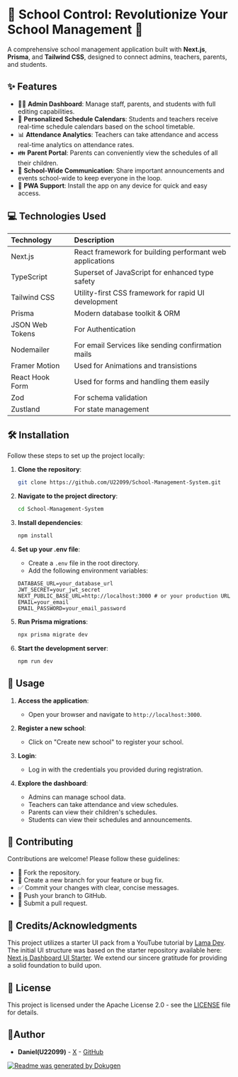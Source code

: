 # 🚀 School Control: Revolutionize Your School Management 🏫

A comprehensive school management application built with **Next.js**, **Prisma**, and **Tailwind CSS**, designed to connect admins, teachers, parents, and students. 

## ✨ Features

- 👩‍🏫 **Admin Dashboard**: Manage staff, parents, and students with full editing capabilities.
- 📅 **Personalized Schedule Calendars**: Students and teachers receive real-time schedule calendars based on the school timetable.
- 📊 **Attendance Analytics**: Teachers can take attendance and access real-time analytics on attendance rates.
- 👪 **Parent Portal**: Parents can conveniently view the schedules of all their children.
- 📢 **School-Wide Communication**: Share important announcements and events school-wide to keep everyone in the loop.
- 📱 **PWA Support**: Install the app on any device for quick and easy access.
   

## 💻 Technologies Used

| Technology     | Description                                                              |
| :------------- | :----------------------------------------------------------------------- |
| Next.js        | React framework for building performant web applications                 |
| TypeScript     | Superset of JavaScript for enhanced type safety                        |
| Tailwind CSS   | Utility-first CSS framework for rapid UI development                   |
| Prisma         | Modern database toolkit & ORM                                          |
| JSON Web Tokens| For Authentication                                                       |
| Nodemailer         | For email Services like sending confirmation mails                       |
| Framer Motion  | Used for Animations and transistions                                      |
| React Hook Form| Used for forms and handling them easily                     |
| Zod         | For schema validation                                  |
| Zustland  | For state management                                    |

## 🛠️ Installation

Follow these steps to set up the project locally:

1.  **Clone the repository**:
    ```bash
    git clone https://github.com/U22099/School-Management-System.git
    ```

2.  **Navigate to the project directory**:
    ```bash
    cd School-Management-System
    ```

3.  **Install dependencies**:
    ```bash
    npm install
    ```

4.  **Set up your .env file**:
    -   Create a `.env` file in the root directory.
    -   Add the following environment variables:
    ```
    DATABASE_URL=your_database_url
    JWT_SECRET=your_jwt_secret
    NEXT_PUBLIC_BASE_URL=http://localhost:3000 # or your production URL
    EMAIL=your_email
    EMAIL_PASSWORD=your_email_password
    ```

5.  **Run Prisma migrations**:
    ```bash
    npx prisma migrate dev
    ```

6.  **Start the development server**:
    ```bash
    npm run dev
    ```

## 🚀 Usage

1.  **Access the application**:
    -   Open your browser and navigate to `http://localhost:3000`.

2.  **Register a new school**:
    -   Click on "Create new school" to register your school.
    
3.  **Login**:
    -   Log in with the credentials you provided during registration.
    
4.  **Explore the dashboard**:
    -   Admins can manage school data.
    -   Teachers can take attendance and view schedules.
    -   Parents can view their children's schedules.
    -   Students can view their schedules and announcements.

## 🤝 Contributing

Contributions are welcome! Please follow these guidelines:

-   🌟 Fork the repository.
-   🌿 Create a new branch for your feature or bug fix.
-   ✅ Commit your changes with clear, concise messages.
-   🚀 Push your branch to GitHub.
-   🎁 Submit a pull request.

## 🙌 Credits/Acknowledgments

This project utilizes a starter UI pack from a YouTube tutorial by [Lama Dev](https://youtu.be/myYIGLFxZas). The initial UI structure was based on the starter repository available here: [Next.js Dashboard UI Starter](https://github.com/safak/next-dashboard-ui/tree/starter). We extend our sincere gratitude for providing a solid foundation to build upon.

## 📄 License

This project is licensed under the Apache License 2.0 - see the [LICENSE](LICENSE) file for details.

## 🧑‍Author

- **Daniel(U22099)** - [X](https://x.com/dan_22099) - [GitHub](https://github.com/U22099)

[![Readme was generated by Dokugen](https://img.shields.io/badge/Readme%20was%20generated%20by-Dokugen-brightgreen)](https://www.npmjs.com/package/dokugen)
